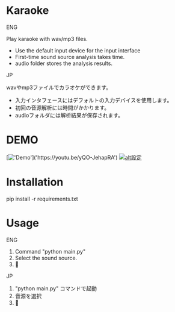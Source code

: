 # Karaoke
ENG

Play karaoke with wav/mp3 files.
* Use the default input device for the input interface
* First-time sound source analysis takes time.
* audio folder stores the analysis results.
  
JP

wavやmp3ファイルでカラオケができます。
* 入力インタフェースにはデフォルトの入力デバイスを使用します。
* 初回の音源解析には時間がかかります。
* audioフォルダには解析結果が保存されます。

# DEMO
[!['Demo']('https://youtu.be/yQO-JehapRA')]('https://youtu.be/yQO-JehapRA')
[![alt設定](http://img.youtube.com/vi/{yQO-JehapRA}/0.jpg)](https://www.youtube.com/watch?v={yQO-JehapRA})
# Installation
pip install -r requirements.txt

# Usage
ENG
1. Command "python main.py"
2. Select the sound source.
3. 🎤

JP
1. "python main.py" コマンドで起動
2. 音源を選択
3. 🎤

